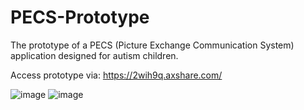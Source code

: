# PECS-Prototype
The prototype of a PECS (Picture Exchange Communication System) application designed for autism children.

Access prototype via: https://2wih9q.axshare.com/

![image](https://user-images.githubusercontent.com/93497252/208250807-4f4fccd9-ff02-443b-9012-38631f8b69f6.png)
![image](https://user-images.githubusercontent.com/93497252/208250837-e64fb6ba-c658-45fc-bdd0-a0427c762b80.png)
